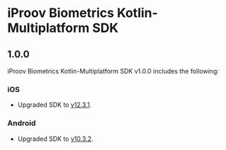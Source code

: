 # iProov Biometrics Kotlin-Multiplatform SDK

## 1.0.0

iProov Biometrics Kotlin-Multiplatform SDK v1.0.0 includes the following:

### iOS

* Upgraded SDK to [v12.3.1](https://github.com/iProov/ios/releases/tag/12.3.1).

### Android

* Upgraded SDK to [v10.3.2](https://github.com/iProov/android/releases/tag/v10.3.2).